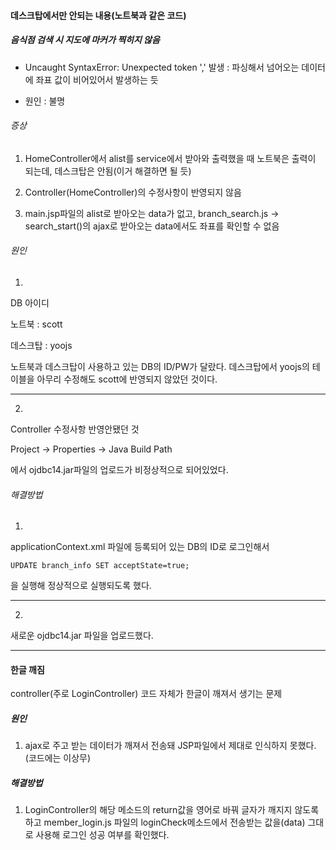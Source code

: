 #### 데스크탑에서만 안되는 내용(노트북과 같은 코드)

##### 음식점 검색 시 지도에 마커가 찍히지 않음

- Uncaught SyntaxError: Unexpected token ',' 발생 : 파싱해서 넘어오는 데이터에 좌표 값이 비어있어서 발생하는 듯

- 원인 : 불명

###### 증상

1. HomeController에서 alist를 service에서 받아와 출력했을 때 노트북은 출력이 되는데, 데스크탑은 안됨(이거 해결하면 될 듯)

2. Controller(HomeController)의 수정사항이 반영되지 않음

3. main.jsp파일의 alist로 받아오는 data가 없고, branch_search.js -> search_start()의 ajax로 받아오는 data에서도 좌표를 확인할 수 없음



###### 원인

1.

DB 아이디

노트북 : scott

데스크탑 : yoojs

노트북과 데스크탑이 사용하고 있는 DB의 ID/PW가 달랐다. 데스크탑에서 yoojs의 테이블을 아무리 수정해도 scott에 반영되지 않았던 것이다. 

---

2. 

Controller 수정사항 반영안됐던 것

Project -> Properties -> Java Build Path

에서 ojdbc14.jar파일의 업로드가 비정상적으로 되어있었다.


######  해결방법

1. 

applicationContext.xml 파일에 등록되어 있는 DB의 ID로 로그인해서

	UPDATE branch_info SET acceptState=true;

을 실행해 정상적으로 실행되도록 했다.


---

2. 

새로운 ojdbc14.jar 파일을 업로드했다.

---

#### 한글 깨짐

controller(주로 LoginController) 코드 자체가 한글이 깨져서 생기는 문제

##### 원인

1. ajax로 주고 받는 데이터가 깨져서 전송돼 JSP파일에서 제대로 인식하지 못했다.(코드에는 이상무)

##### 해결방법

1. LoginController의 해당 메소드의 return값을 영어로 바꿔 글자가 깨지지 않도록 하고 member_login.js 파일의 loginCheck메소드에서 전송받는 값을(data) 그대로 사용해 로그인 성공 여부를 확인했다.